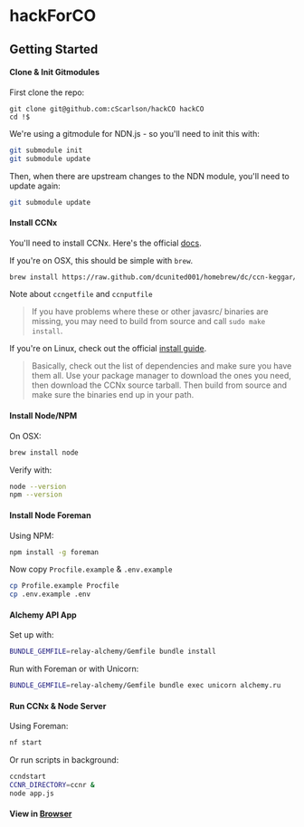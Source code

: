 hackForCO
=========

## Getting Started

#### Clone & Init Gitmodules

First clone the repo:

```
git clone git@github.com:cScarlson/hackCO hackCO
cd !$
```

We're using a gitmodule for NDN.js - so you'll need to init this with:

```bash
git submodule init
git submodule update
```

Then, when there are upstream changes to the NDN module, you'll need to update again:

```bash
git submodule update
```

#### Install CCNx

You'll need to install CCNx.  Here's the official [docs](http://www.ccnx.org/documentation/).

If you're on OSX, this should be simple with `brew`.

```bash
brew install https://raw.github.com/dcunited001/homebrew/dc/ccn-keggar/Library/Formula/ccnx.rb
```

Note about `ccngetfile` and `ccnputfile`

> If you have problems where these or other javasrc/ binaries are missing, you may need to build from source and call `sudo make install`.

If you're on Linux, check out the official [install guide](https://www.ccnx.org/wiki/CCNx/InstallingCCNx).

> Basically, check out the list of dependencies and make sure you have them all.
> Use your package manager to download the ones you need, then download the CCNx source tarball.
> Then build from source and make sure the binaries end up in your path.

#### Install Node/NPM

On OSX:

```bash
brew install node
```

Verify with:

```bash
node --version
npm --version
```

#### Install Node Foreman

Using NPM:

```bash
npm install -g foreman
```

Now copy `Procfile.example` & `.env.example`

```bash
cp Profile.example Procfile
cp .env.example .env
```

#### Alchemy API App

Set up with:
```bash
BUNDLE_GEMFILE=relay-alchemy/Gemfile bundle install
```

Run with Foreman or with Unicorn:

```bash
BUNDLE_GEMFILE=relay-alchemy/Gemfile bundle exec unicorn alchemy.ru
```

#### Run CCNx & Node Server

Using Foreman:

```bash
nf start
```

Or run scripts in background:

```bash
ccndstart
CCNR_DIRECTORY=ccnr &
node app.js
```

#### View in [Browser](http://localhost:3000)
